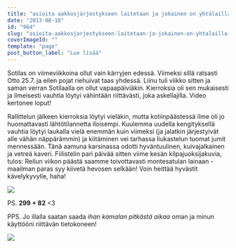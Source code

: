 ```yaml
---
title: "asioita aakkosjärjestykseen laitetaan ja jokainen on yhtälailla kade paikastaan."
date: "2013-08-18"
id: "964"
slug: "asioita-aakkosjarjestykseen-laitetaan-ja-jokainen-on-yhtalailla-kade-paikastaan"
coverImageId: ""
template: "page"
post_button_label: "Lue lisää"
---
```


Sotilas on viimeviikkoina ollut vain kärryjen edessä. Viimeksi sillä ratsasti Otto 25.7. ja eilen pojat riehuivat taas yhdessä. Liinu tuli viikko sitten ja saman verran Sotilaalla on ollut vapaapäiviäkin. Kierroksia oli sen mukaisesti ja ilmeisesti vauhtia löytyi vähintään riittävästi, joka askellajilla. Video kertonee loput!

  

  

Rallittelun jälkeen kierroksia löytyi vieläkin, mutta kotiinpäästessä ilme oli jo huomattavasti lähtötilannetta iloisempi. Kuulemma uudella kengityksellä vauhtia löytyi laukalla vielä enemmän kuin viimeksi (ja jalatkin järjestyivät alle vähän näppärämmin) ja kiitäminen vei tarhassa liukastelun tuomat jumit mennessään. Tänä aamuna karsinassa odotti hyväntuulinen, kuivajalkainen ja vetreä kaveri. Fiilistelin pari päivää sitten viime kesän kilpajuoksijakuvia, tulos: Reilun viikon päästä saamme toivottavasti montesatulan lainaan - maailman paras syy kiivetä hevosen selkään! Voin heittää hyvästit kävelykyvylle, haha!

  

[![](/images/_MG_18161.png)](http://3.bp.blogspot.com/-4m7upzmdf3k/UhBijtd8BcI/AAAAAAAAGrM/TM2cuJisotA/s1600/_MG_18161.png)

  

PS. **299 + 82** <3

PPS. Jo illalla saatan saada _ihan kamalan pitkästä aikaa_ oman ja minun käyttööni riittävän tietokoneen!

  

[![](/images/ak.png)](http://3.bp.blogspot.com/-Zf3ksfy8wEY/UhBldtZ7l3I/AAAAAAAAGrg/K9V2N0OYaFk/s1600/ak.png)
